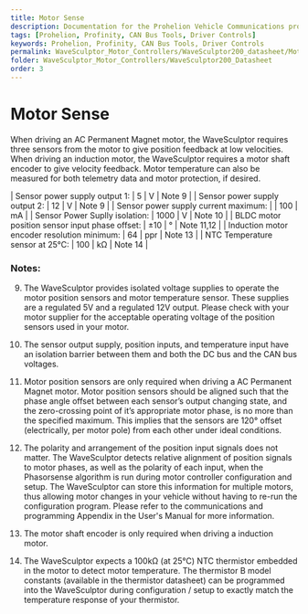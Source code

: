 ```yaml
---
title: Motor Sense
description: Documentation for the Prohelion Vehicle Communications protocol
tags: [Prohelion, Profinity, CAN Bus Tools, Driver Controls]
keywords: Prohelion, Profinity, CAN Bus Tools, Driver Controls
permalink: WaveSculptor_Motor_Controllers/WaveSculptor200_datasheet/Motor_Sense.html
folder: WaveSculptor_Motor_Controllers/WaveSculptor200_Datasheet
order: 3
---
```


# Motor Sense

When driving an AC Permanent Magnet motor, the WaveSculptor requires three sensors from the motor to give position feedback at low velocities.  When driving an induction motor, the WaveSculptor requires a motor shaft encoder to give velocity feedback.  Motor temperature can also be measured for both telemetry data and motor protection, if desired.

| Sensor power supply output 1:	 | 5 | V | Note 9 |
| Sensor power supply output 2: | 12 | V | Note 9 |
| Sensor power supply current maximum: | | 100 | mA |
| Sensor Power Suplly isolation: | 1000 | V | Note 10 |
| BLDC motor position sensor input phase offset: | ±10 | ° | Note 11,12 |
| Induction motor encoder resolution minimum: | 64 | ppr | Note 13 |
| NTC Temperature sensor at 25°C: | 100 | kΩ | Note 14 |

### Notes:

9)  The WaveSculptor provides isolated voltage supplies to operate the motor position sensors and motor temperature sensor.  These supplies are a regulated 5V and a regulated 12V output.  Please check with your motor supplier for the acceptable operating voltage of the position sensors used in your motor.

10) The sensor output supply, position inputs, and temperature input have an isolation barrier between them and both the DC bus and the CAN bus voltages.

11) Motor position sensors are only required when driving a AC Permanent Magnet motor.  Motor position sensors should be aligned such that the phase angle offset between each sensor’s output changing state, and the zero-crossing point of it’s appropriate motor phase, is no more than the specified maximum. This implies that the sensors are 120° offset (electrically, per motor pole) from each other under ideal conditions.

12) The polarity and arrangement of the position input signals does not matter. The WaveSculptor detects relative alignment of position signals to motor phases, as well as the polarity of each input, when the Phasorsense algorithm is run during motor controller configuration and setup.  The WaveSculptor can store this information for multiple motors, thus allowing motor changes in your vehicle without having to re-run the configuration program.  Please refer to the communications and programming Appendix in the User's Manual for more information.

13) The motor shaft encoder is only required when driving a induction motor.

14) The WaveSculptor expects a 100kΩ (at 25°C) NTC thermistor embedded in the motor to detect motor temperature.  The thermistor B model constants (available in the thermistor datasheet) can be programmed into the WaveSculptor during configuration / setup to exactly match the temperature response of your thermistor.
